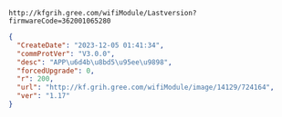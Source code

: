 `http://kfgrih.gree.com/wifiModule/Lastversion?firmwareCode=362001065280`

```json
{
  "CreateDate": "2023-12-05 01:41:34",
  "commProtVer": "V3.0.0",
  "desc": "APP\u6d4b\u8bd5\u95ee\u9898",
  "forcedUpgrade": 0,
  "r": 200,
  "url": "http://kf.grih.gree.com/wifiModule/image/14129/724164",
  "ver": "1.17"
}
```